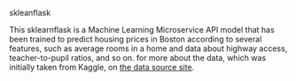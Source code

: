 skleanflask

This sklearnflask is a Machine Learning Microservice API model that has been trained to predict housing prices in Boston according to several features, such as average rooms in a home and data about highway access, teacher-to-pupil ratios, and so on. for more about the data, which was initially taken from Kaggle, on [the data source site](https://www.kaggle.com/c/boston-housing).
